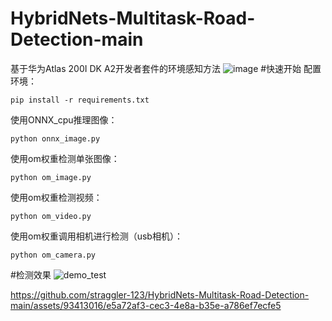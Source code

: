 # HybridNets-Multitask-Road-Detection-main
基于华为Atlas 200I DK A2开发者套件的环境感知方法
![image](https://github.com/straggler-123/HybridNets-Multitask-Road-Detection-main/assets/93413016/676b476a-44aa-4a22-b8f0-154a8d090306)
#快速开始
配置环境：
```
pip install -r requirements.txt
```
使用ONNX_cpu推理图像：
```
python onnx_image.py
```
使用om权重检测单张图像：
```
python om_image.py
```
使用om权重检测视频：
```
python om_video.py
```
使用om权重调用相机进行检测（usb相机）：
```
python om_camera.py
```
#检测效果
![demo_test](https://github.com/straggler-123/HybridNets-Multitask-Road-Detection-main/assets/93413016/f0c431bc-713f-4871-b1c0-93049146b118)

https://github.com/straggler-123/HybridNets-Multitask-Road-Detection-main/assets/93413016/e5a72af3-cec3-4e8a-b35e-a786ef7ecfe5

